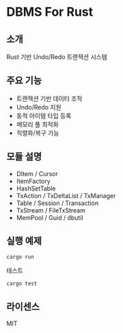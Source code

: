 # DBMS For Rust

## 소개
Rust 기반 Undo/Redo 트랜잭션 시스템

## 주요 기능
- 트랜잭션 기반 데이터 조작
- Undo/Redo 지원
- 동적 아이템 타입 등록
- 메모리 풀 최적화
- 직렬화/복구 가능

## 모듈 설명
- DItem / Cursor
- ItemFactory
- HashSetTable
- TxAction / TxDeltaList / TxManager
- Table / Session / Transaction
- TxStream / FileTxStream
- MemPool / Guid / dbutil

## 실행 예제
```
cargo run
```

테스트
```
cargo test
```

## 라이센스
MIT
